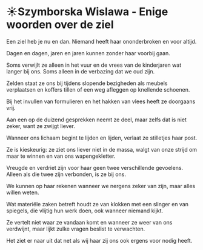 # ☀️Szymborska Wislawa - Enige woorden over de ziel
Een ziel heb je nu en dan.
Niemand heeft haar ononderbroken
en voor altijd.

Dagen en dagen,
jaren en jaren
kunnen zonder haar voorbij gaan.

Soms verwijlt ze alleen in het vuur
en de vrees van de kinderjaren
wat langer bij ons.
Soms alleen in de verbazing
dat we oud zijn.

Zelden staat ze ons bij
tijdens slopende bezigheden
als meubels verplaatsen
en koffers tillen
of een weg afleggen op knellende schoenen.

Bij het invullen van formulieren
en het hakken van vlees
heeft ze doorgaans vrij.

Aan een op de duizend gesprekken
neemt ze deel,
maar zelfs dat is niet zeker,
want ze zwijgt liever.

Wanneer ons lichaam begint te lijden en lijden,
verlaat ze stilletjes haar post.

Ze is kieskeurig:
ze ziet ons liever niet in de massa,
walgt van onze strijd om maar te winnen
en van ons wapengekletter.

Vreugde en verdriet
zijn voor haar geen twee verschillende gevoelens.
Alleen als die twee zijn verbonden,
is ze bij ons.

We kunnen op haar rekenen
wanneer we nergens zeker van zijn,
maar alles willen weten.

Wat materiële zaken betreft
houdt ze van klokken met een slinger
en van spiegels, die vlijtig hun werk doen,
ook wanneer niemand kijkt.

Ze vertelt niet waar ze vandaan komt
en wanneer ze weer van ons verdwijnt,
maar lijkt zulke vragen beslist te verwachten.

Het ziet er naar uit
dat net als wij haar
zij ons ook
ergens voor nodig heeft.